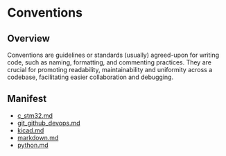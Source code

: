 # Conventions

## Overview

Conventions are guidelines or standards (usually) agreed-upon for writing code,
such as naming, formatting, and commenting practices. They are crucial for
promoting readability, maintainability and uniformity across a codebase,
facilitating easier collaboration and debugging.

## Manifest

- [c_stm32.md](c_stm32.md)
- [git_github_devops.md](git_github_devops.md)
- [kicad.md](kicad.md)
- [markdown.md](markdown.md)
- [python.md](python.md)
